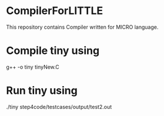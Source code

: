 # CompilerForLITTLE
This repository contains Compiler written for MICRO language.

# Compile tiny using
g++ -o tiny tinyNew.C

# Run tiny using
 ./tiny step4code/testcases/output/test2.out 


